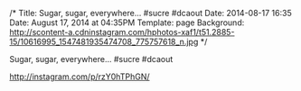 /*
Title: Sugar, sugar, everywhere... #sucre #dcaout
Date: 2014-08-17 16:35
Date: August 17, 2014 at 04:35PM
Template: page
Background: http://scontent-a.cdninstagram.com/hphotos-xaf1/t51.2885-15/10616995_1547481935474708_775757618_n.jpg
*/

Sugar, sugar, everywhere... #sucre #dcaout

http://instagram.com/p/rzY0hTPhGN/
